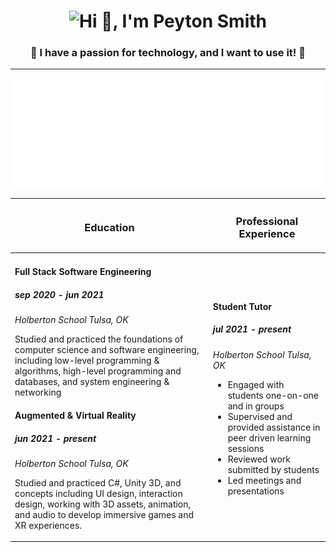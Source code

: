 <h1 align="center"> <img src="https://capsule-render.vercel.app/api?type=wave&color=gradient&height=200&section=footer&text=Hi 👋, I'm Peyton Smith&fontSize=30&fontAlignY=80" alt="Hi 👋, I'm Peyton Smith"/></h1>  
<h3 align="center">🚀 I have a passion for technology, and I want to use it! 🚀</h3> 

***
<div align="center"> <img src="https://raw.githubusercontent.com/peytonbrsmith/peytonbrsmith/main/lang-stats.svg"> </div>
<!-- If you're using "main" as default branch -->
<!-- | My Experience      | My Website           |
| ------------- |:-------------:|
|  ![Metrics](https://github.com/peytonbrsmith/peytonbrsmith/blob/main/toolmetrics.svg) </div>| <div align="center">![Metrics](https://github.com/peytonbrsmith/peytonbrsmith/blob/main/webmetrics.svg)  </div>| -->


<!-- | Languages | Website  |
|---|---|
|   |  [![Website](https://github.com/peytonbrsmith/peytonbrsmith/blob/main/webthumb.png?raw=true)](https://peytonsmith.dev) | -->

| <h3 class="resume-title">Education</h3>  | <h3 class="resume-title">Professional Experience</h3> |
|---|---|
| <h4>Full Stack Software Engineering</h4><h5>sep 2020 - jun 2021</h5><p><em> Holberton School Tulsa, OK </em></p><p>Studied and practiced the foundations of computer science and software engineering, including low-level programming &amp; algorithms, high-level programming and databases, and system engineering &amp; networking</p><h4>Augmented &amp; Virtual Reality</h4><h5>jun 2021 - present</h5><p><em> Holberton School Tulsa, OK </em></p><p>Studied and practiced C#, Unity 3D, and concepts including UI design, interaction design, working with 3D assets, animation, and audio to develop immersive games and XR experiences.</p>| <h4>Student Tutor</h4><h5>jul 2021 - <b>present</b></h5><p><em> Holberton School Tulsa, OK </em></p><ul><li>Engaged with students one-on-one and in groups</li><li>Supervised and provided assistance in peer driven learning sessions</li><li>Reviewed work submitted by students</li><li>Led meetings and presentations</li></ul>  |

